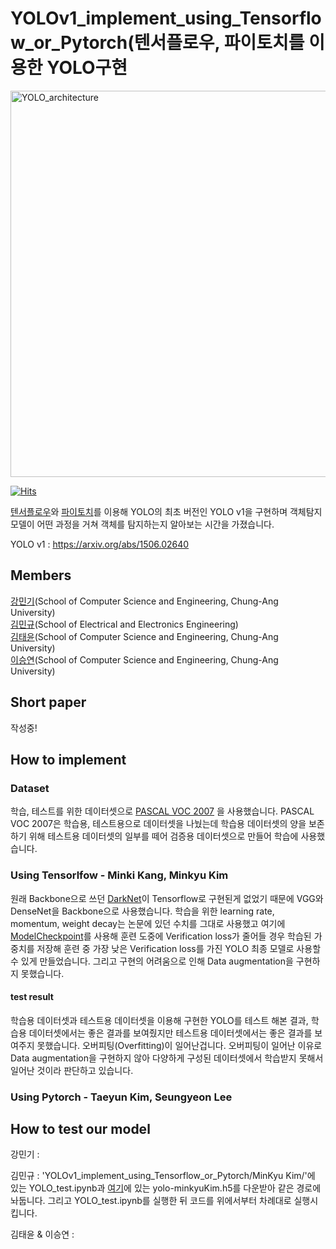 # YOLOv1_implement_using_Tensorflow_or_Pytorch(텐서플로우, 파이토치를 이용한 YOLO구현

<img width="618" alt="YOLO_architecture" src="https://user-images.githubusercontent.com/50979281/130927332-1aefef43-c67e-48db-98fe-68cd0a1ad629.png">


[![Hits](https://hits.seeyoufarm.com/api/count/incr/badge.svg?url=https%3A%2F%2Fgithub.com%2FCUAI-CAU%2FYOLOv1_implement_using_Tensorflow_or_Pytorch&count_bg=%2379C83D&title_bg=%23555555&icon=&icon_color=%23E7E7E7&title=hits&edge_flat=false)](https://hits.seeyoufarm.com)


[텐서플로우](https://www.tensorflow.org)와 [파이토치](https://pytorch.org)를 이용해 YOLO의 최초 버전인 YOLO v1을 구현하며 객체탐지 모델이 어떤 과정을 거쳐 객체를 탐지하는지 알아보는 시간을 가졌습니다. 


YOLO v1 : https://arxiv.org/abs/1506.02640

## Members

[강민기](https://github.com/bbx8216)(School of Computer Science and Engineering, Chung-Ang University)
<br>
[김민규](https://github.com/MinkyuKim26)(School of Electrical and Electronics Engineering)
<br>
[김태윤](https://github.com/KimTaeYun02)(School of Computer Science and Engineering, Chung-Ang University)
<br>
[이승연](https://github.com/tmddus2)(School of Computer Science and Engineering, Chung-Ang University)

## Short paper
작성중!

## How to implement

### Dataset

학습, 테스트를 위한 데이터셋으로 [PASCAL VOC 2007](http://host.robots.ox.ac.uk/pascal/VOC/voc2007/) 을 사용했습니다. PASCAL VOC 2007은 학습용, 테스트용으로 데이터셋을 나눴는데 학습용 데이터셋의 양을 보존하기 위해 테스트용 데이터셋의 일부를 떼어 검증용 데이터셋으로 만들어 학습에 사용했습니다.


### Using Tensorlfow - Minki Kang, Minkyu Kim

 원래 Backbone으로 쓰던 [DarkNet](https://pjreddie.com/darknet/)이 Tensorflow로 구현된게 없었기 때문에 VGG와 DenseNet을 Backbone으로 사용했습니다. 학습을 위한 learning rate, momentum, weight decay는 논문에 있던 수치를 그대로 사용했고 여기에 [ModelCheckpoint](https://www.tensorflow.org/api_docs/python/tf/keras/callbacks/ModelCheckpoint)를 사용해 훈련 도중에 Verification loss가 줄어들 경우 학습된 가중치를 저장해 훈련 중 가장 낮은 Verification loss를 가진 YOLO 최종 모델로 사용할 수 있게 만들었습니다. 
그리고 구현의 어려움으로 인해 Data augmentation을 구현하지 못했습니다.


#### test result
 
 학습용 데이터셋과 테스트용 데이터셋을 이용해 구현한 YOLO를 테스트 해본 결과, 학습용 데이터셋에서는 좋은 결과를 보여줬지만 테스트용 데이터셋에서는 좋은 결과를 보여주지 못했습니다. 오버피팅(Overfitting)이 일어난겁니다. 오버피팅이 일어난 이유로 Data augmentation을 구현하지 않아 다양하게 구성된 데이터셋에서 학습받지 못해서 일어난 것이라 판단하고 있습니다.


### Using Pytorch - Taeyun Kim, Seungyeon Lee



## How to test our model

강민기 : 

김민규 : 'YOLOv1_implement_using_Tensorflow_or_Pytorch/MinKyu Kim/'에 있는 YOLO_test.ipynb과  [여기](https://drive.google.com/file/d/18wl62z2sU3O6NUl45K7iYSzWnGlpUYzV/view?usp=sharing)에 있는 yolo-minkyuKim.h5를 다운받아 같은 경로에 놔둡니다. 그리고 YOLO_test.ipynb를 실행한 뒤 코드를 위에서부터 차례대로 실행시킵니다.


김태윤 & 이승연 : 


